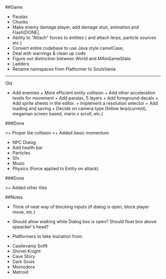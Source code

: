 ﻿ \#\#Game

 + Paralax
 + Chunks
 + Make enemy damage player, add damage stun, animation and Flash[DONE]. 
 + Ability to "Attach" forces to entities ( and attach lerps, particle sources etc.)
 + Convert entire codebase to use Java style camelCase;
 + Deal with warnings & clean up code
 + Figure out distinction between World and MAinGameState
 + Ladders
 + Rename namspaces from Platformer to SoulsVania

-----
Old

+ Add enemies  + More efficient entity collision  + Add other acceleration
levels for movement  + Add paralax, 5 layers  + Add foreground decals  + Add
sprite sheets in the editor.  + Implement a resolution selector  + Add loading
and saving  + Decide on camera type (follow lerp(current), megaman screen based,
mario x scroll, etc.)

\#\#\#Done

\>+ Proper tile collision \>+ Added basic momentum
+ NPC Dialog
+ Add health bar
+ Particles
+ Sfx
+ Music
+ Physics (Force applied to Entity on attack)

\#\#\#Done

\>+ Added other tiles

\#\#Notes

+ Think of neat way of blocking inputs (if dialog is open, block player move, etc.)
+ Should allow walking while Dialog box is open? Should float box above speacker's head?

+ Platformers to take insiration from:
- Castlevania SotN
- Shovel Knight
- Cave Story
- Dark Souls
- Momodora
- Metroid
